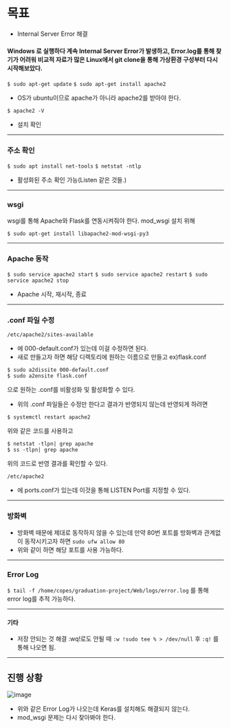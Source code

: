 # 목표  
- Internal Server Error 해결    


#### Windows 로 실행하다 계속 Internal Server Error가 발생하고, Error.log를 통해 찾기가 어려워 비교적 자료가 많은 Linux에서 git clone을 통해 가상환경 구성부터 다시 시작해보았다.


`$ sudo apt-get update`
`$ sudo apt-get install apache2`  
- OS가 ubuntu이므로 apache가 아니라 apache2를 받아야 한다.

`$ apache2 -V`
- 설치 확인

<hr>

### 주소 확인
`$ sudo apt install net-tools`
`$ netstat -ntlp`
- 활성화된 주소 확인 가능(Listen 같은 것들.)

<hr>

### wsgi
wsgi를 통해 Apache와 Flask를 연동시켜줘야 한다.
mod_wsgi 설치 위해

`$ sudo apt-get install libapache2-mod-wsgi-py3`

<hr>

### Apache 동작

`$ sudo service apache2 start`
`$ sudo service apache2 restart`
`$ sudo service apache2 stop`
- Apache 시작, 재시작, 종료

<hr>

### .conf 파일 수정
`/etc/apache2/sites-available`
- 에 000-default.conf가 있는데 이걸 수정하면 된다.
- 새로 만들고자 하면 해당 디렉토리에 원하는 이름으로 만들고 ex)flask.conf
```
$ sudo a2dissite 000-default.conf
$ sudo a2ensite flask.conf
```
으로 원하는 .conf를 비활성화 및 활성화할 수 있다.

- 위의 .conf 파일들은 수정만 한다고 결과가 반영되지 않는데 반영되게 하려면 

`$ systemctl restart apache2`

위와 같은 코드를 사용하고

```
$ netstat -tlpn| grep apache
$ ss -tlpn| grep apache
```

위의 코드로 반영 결과를 확인할 수 있다.

`/etc/apache2`
- 에 ports.conf가 있는데 이것을 통해 LISTEN Port를 지정할 수 있다.

<hr>

### 방화벽
- 방화벽 때문에 제대로 동작하지 않을 수 있는데 만약 80번 포트를 방화벽과 관계없이 동작시키고자 하면
`sudo ufw allow 80`
- 위와 같이 하면 해당 포트를 사용 가능하다.

<hr>

### Error Log
`$ tail -f /home/copes/graduation-project/Web/logs/error.log` 를 통해 error log를 추적 가능하다.

<hr>

#### 기타
- 저장 안되는 것 해결 :wq!로도 안될 때 
`:w !sudo tee % > /dev/null`
후 
`:q!` 를 통해 나오면 됨.

<hr>




## 진행 상황

![image](https://user-images.githubusercontent.com/43158502/118998233-3c388e00-b9c4-11eb-976e-867d3f80d212.png)

- 위와 같은 Error Log가 나오는데 Keras를 설치해도 해결되지 않는다.
- mod_wsgi 문제는 다시 찾아봐야 한다.

	
